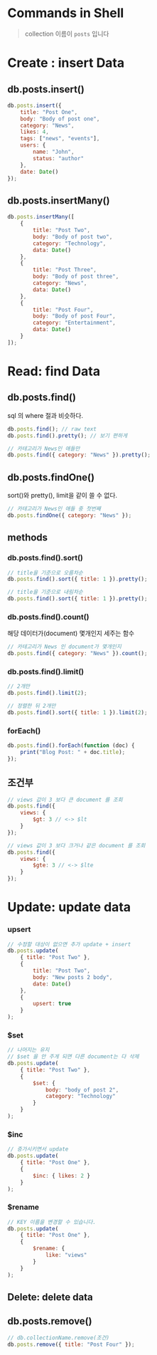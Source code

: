 # Commands in Shell

> collection 이름이 `posts` 입니다

# Create : insert Data

## db.posts.insert()

```jsx
db.posts.insert({
	title: "Post One",
	body: "Body of post one",
	category: "News",
	likes: 4,
	tags: ["news", "events"],
	users: {
		name: "John",
		status: "author"
	},
	date: Date()
});
```

## db.posts.insertMany()

```jsx
db.posts.insertMany([
	{
		title: "Post Two",
		body: "Body of post two",
		category: "Technology",
		data: Date()
	},
	{
		title: "Post Three",
		body: "Body of post three",
		category: "News",
		data: Date()
	},
	{
		title: "Post Four",
		body: "Body of post Four",
		category: "Entertainment",
		data: Date()
	}
]);
```

# Read: find Data

## db.posts.find()

sql 의 where 절과 비슷하다.

```jsx
db.posts.find(); // raw text
db.posts.find().pretty(); // 보기 편하게

// 카테고리가 News인 애들만
db.posts.find({ category: "News" }).pretty();
```

## db.posts.findOne()

sort()와 pretty(), limit을 같이 쓸 수 없다.

```jsx
// 카테고리가 News인 애들 중 첫번째
db.posts.findOne({ category: "News" });
```

## methods

### db.posts.find().sort()

```jsx
// title을 기준으로 오름차순
db.posts.find().sort({ title: 1 }).pretty();

// title을 기준으로 내림차순
db.posts.find().sort({ title: 1 }).pretty();
```

### db.posts.find().count()

해당 데이터가(document) 몇개인지 세주는 함수

```jsx
// 카테고리가 News 인 document가 몇개인지
db.posts.find({ category: "News" }).count();
```

### db.posts.find().limit()

```jsx
// 2개만
db.posts.find().limit(2);

// 정렬한 뒤 2개만
db.posts.find().sort({ title: 1 }).limit(2);
```

### forEach()

```jsx
db.posts.find().forEach(function (doc) {
	print("Blog Post: " + doc.title);
});
```

## 조건부

```jsx
// views 값이 3 보다 큰 document 를 조회
db.posts.find({
	views: {
		$gt: 3 // <-> $lt
	}
});

// views 값이 3 보다 크거나 같은 document 를 조회
db.posts.find({
	views: {
		$gte: 3 // <-> $lte
	}
});
```

# Update: update data

### upsert

```jsx
// 수정할 대상이 없으면 추가 update + insert
db.posts.update(
	{ title: "Post Two" },
	{
		title: "Post Two",
		body: "New posts 2 body",
		date: Date()
	},
	{
		upsert: true
	}
);
```

### $set

```jsx
// 나머지는 유지
// $set 을 안 주게 되면 다른 document는 다 삭제
db.posts.update(
	{ title: "Post Two" },
	{
		$set: {
			body: "body of post 2",
			category: "Technology"
		}
	}
);
```

### $inc

```jsx
// 증가시키면서 update
db.posts.update(
	{ title: "Post One" },
	{
		$inc: { likes: 2 }
	}
);
```

### $rename

```jsx
// KEY 이름을 변경할 수 있습니다.
db.posts.update(
	{ title: "Post One" },
	{
		$rename: {
			like: "views"
		}
	}
);
```

## Delete: delete data

## db.posts.remove()

```jsx
// db.collectionName.remove(조건)
db.posts.remove({ title: "Post Four" });
```
